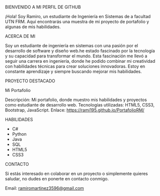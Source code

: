BIENVENIDO A MI PERFIL DE GITHUB

¡Hola! Soy Ramiro, un estudiante de Ingeniería en Sistemas de a facultad UTN FRM. Aquí encontrarás una muestra de mi proyecto de portafolio y algunas de mis habilidades.

ACERCA DE MI

Soy un estudiante  de ingeniería en sistemas con una pasión por el desarrollo de software y diseño web.he estado fascinado por la tecnología y su capacidad para transformar
el mundo. Esta fascinación me llevó a seguir una carrera en ingeniería, donde he podido combinar mi creatividad con habilidades técnicas para crear soluciones innovadoras. 
Estoy en constante aprendizaje y siempre buscando mejorar mis habilidades.

PROYECTO DESTACADO

Mi Portafolio

Descripción: Mi portafolio, donde muestro mis habilidades y proyectos como estudiante de desarrollo web.
Tecnologías utilizadas: HTML5, CSS3, Bootstrap, JavaScript.
Enlace: https://rami195.github.io/PortafolioRM/

HABILIDADES

- C#
- Python
- Java
- SQL
- HTML5
- CSS3

CONTACTO

Si estás interesado en colaborar en un proyecto o simplemente quieres saludar, no dudes en ponerte en contacto conmigo.

Email: ramiromartinez3596@gmail.com

<!---
Rami195/Rami195 is a ✨ special ✨ repository because its `README.md` (this file) appears on your GitHub profile.
You can click the Preview link to take a look at your changes.
--->
